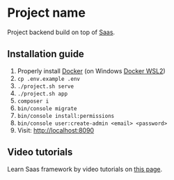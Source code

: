 # Project name
Project backend build on top of [Saas](https://github.com/strategio-digital/saas).  

## Installation guide

1. Properly install [Docker](https://docs.docker.com/desktop/) (on Windows [Docker WSL2](https://docs.docker.com/desktop/windows/wsl/))
2. `cp .env.example .env`
3. `./project.sh serve`
4. `./project.sh app`
5. `composer i`
6. `bin/console migrate`
7. `bin/console install:permissions`
8. `bin/console user:create-admin <email> <password>`
9. Visit: [http://localhost:8090](http://localhost:8090)

## Video tutorials
Learn Saas framework by video tutorials on [this page](https://github.com/strategio-digital/saas#tutorials).
